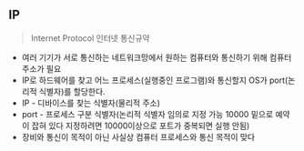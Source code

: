 ## IP
> Internet Protocol
> 인터넷 통신규약
* 여러 기기가 서로 통신하는 네트워크망에서 원하는 컴퓨터와 통신하기 위해 컴퓨터 주소가 필요
* IP로 하드웨어를 찾고 어느 프로세스(실행중인 프로그램)와 통신할지 OS가 port(논리적 식별자)를 할당한다.
* IP - 디바이스를 찾는 식별자(물리적 주소)
* port - 프로세스 구분 식별자(논리적 식별자 임의로 지정 가능 10000 밑으로 예약이 잡혀 있다 지정하려면 10000이상으로 포트가 중복되면 실행 안됨)
* 장비와 통신이 목적이 아닌 사실상 컴퓨터 프로세스와 통신 목적이 맞다
